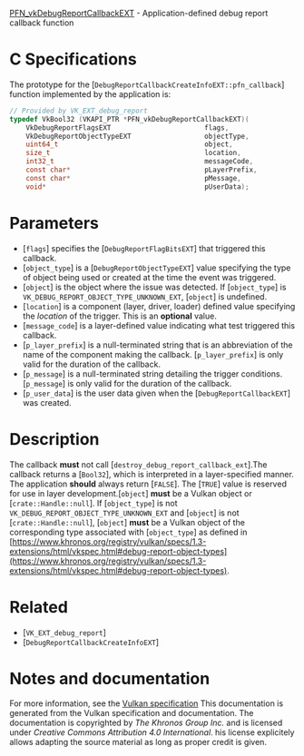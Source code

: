 [PFN_vkDebugReportCallbackEXT](https://www.khronos.org/registry/vulkan/specs/1.3-extensions/man/html/PFN_vkDebugReportCallbackEXT.html) - Application-defined debug report callback function

# C Specifications
The prototype for the
[`DebugReportCallbackCreateInfoEXT::pfn_callback`] function
implemented by the application is:
```c
// Provided by VK_EXT_debug_report
typedef VkBool32 (VKAPI_PTR *PFN_vkDebugReportCallbackEXT)(
    VkDebugReportFlagsEXT                       flags,
    VkDebugReportObjectTypeEXT                  objectType,
    uint64_t                                    object,
    size_t                                      location,
    int32_t                                     messageCode,
    const char*                                 pLayerPrefix,
    const char*                                 pMessage,
    void*                                       pUserData);
```

# Parameters
- [`flags`] specifies the [`DebugReportFlagBitsEXT`] that triggered this callback.
- [`object_type`] is a [`DebugReportObjectTypeEXT`] value specifying the type of object being used or created at the time the event was triggered.
- [`object`] is the object where the issue was detected. If [`object_type`] is `VK_DEBUG_REPORT_OBJECT_TYPE_UNKNOWN_EXT`, [`object`] is undefined.
- [`location`] is a component (layer, driver, loader) defined value specifying the *location* of the trigger. This is an  **optional**  value.
- [`message_code`] is a layer-defined value indicating what test triggered this callback.
- [`p_layer_prefix`] is a null-terminated string that is an abbreviation of the name of the component making the callback. [`p_layer_prefix`] is only valid for the duration of the callback.
- [`p_message`] is a null-terminated string detailing the trigger conditions. [`p_message`] is only valid for the duration of the callback.
- [`p_user_data`] is the user data given when the [`DebugReportCallbackEXT`] was created.

# Description
The callback  **must**  not call [`destroy_debug_report_callback_ext`].The callback returns a [`Bool32`], which is interpreted in a
layer-specified manner.
The application  **should**  always return [`FALSE`].
The [`TRUE`] value is reserved for use in layer development.[`object`] **must**  be a Vulkan object or [`crate::Handle::null`].
If [`object_type`] is not `VK_DEBUG_REPORT_OBJECT_TYPE_UNKNOWN_EXT` and
[`object`] is not [`crate::Handle::null`], [`object`] **must**  be a Vulkan
object of the corresponding type associated with [`object_type`] as defined
in [https://www.khronos.org/registry/vulkan/specs/1.3-extensions/html/vkspec.html#debug-report-object-types](https://www.khronos.org/registry/vulkan/specs/1.3-extensions/html/vkspec.html#debug-report-object-types).

# Related
- [`VK_EXT_debug_report`]
- [`DebugReportCallbackCreateInfoEXT`]

# Notes and documentation
For more information, see the [Vulkan specification](https://www.khronos.org/registry/vulkan/specs/1.3-extensions/html/vkspec.html)
This documentation is generated from the Vulkan specification and documentation.
The documentation is copyrighted by *The Khronos Group Inc.* and is licensed under *Creative Commons Attribution 4.0 International*.
his license explicitely allows adapting the source material as long as proper credit is given.
        